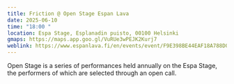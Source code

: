 ```yaml
---
title: Friction @ Open Stage Espan Lava
date: 2025-06-10
time: "18:00 "
location: Espa Stage, Esplanadin puisto, 00100 Helsinki
gmaps: https://maps.app.goo.gl/VuRUe3wPEJK2Kurj7
weblink: https://www.espanlava.fi/en/events/event/F9E398BE44EAF18A788D0A078929DCEF/Friction_Helsinki
---
```

Open Stage is a series of performances held annually on the Espa Stage, the performers of which are selected through an open call.